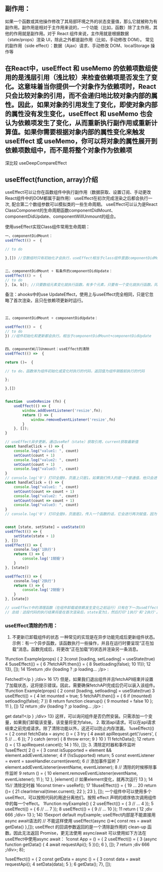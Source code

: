## 副作用：
如果一个函数或其他操作修改了其局部环境之外的状态变量值，那么它就被称为有副作用。副作用是相对于主作用来说的，一个功能（比如，函数）除了主作用，其他的作用就是副作用。对于 React 组件来说，主作用就是根据数据（state/props）渲染 UI，除此之外都是副作用（比如，手动修改 DOM）。
常见的副作用（side effect）：数据（Ajax）请求、手动修改 DOM、localStorage 操作等

## 在React中，useEffect 和 useMemo 的依赖项数组使用的是浅层引用（浅比较）来检查依赖项是否发生了变化。这意味着当你提供一个对象作为依赖项时，React只会比较对象的引用，而不会递归地比较对象内部的属性。因此，如果对象的引用发生了变化，即使对象内部的属性没有发生变化，useEffect 和 useMemo 也会认为依赖项发生了变化，从而重新执行副作用或重新计算值。如果你需要根据对象内部的属性变化来触发useEffect 或 useMemo，你可以将对象的属性展开到依赖项数组中，而不是将整个对象作为依赖项

深比较 useDeepCompareEffect

## useEffect(function, array)介绍
useEffect可以让你在函数组件中执行副作用（数据获取、设置订阅、手动更改React组件中的DOM都属于副作用）
useEffect在初次完成渲染之后都会执行一次, 配合第二个数组参数可以模拟类的一些生命周期。
useEffect可以认为是React ClassComponent的生命周期函数componentDidMount、componentDidUpdate、componentWillUnmount的组合。
 
使用useEffect实现Class组件常用生命周期：
```ts
一、componentDidMount：
useEffect(() =  {

// to do 

},[]) //空数组时只有初始化才会执行，useEffect相当于class组件里面componentDidMount。也相当于ahooks里面的useMount。


二、componentDidMount + 有条件的componentDidUpdate：
useEffect(() =  {
// to do 
}, [a, b]); //只要数组元素变化就执行函数。有多个元素，只要有一个变化就执行函数。同时组件初始化时也会执行。
```
备注：ahooks中的use UpdateEffect，使用上与useEffect完全相同，只是它忽略了首次渲染，且只在依赖项更新时运行。
```ts


三、componentDidMount + componentDidUpdate：

useEffect(() =  {
// to do 
}) //组件初始化和更新都会执行。相当于componentDidMount+componentDidUpdate


四、componentWillUnmount：useEffect的清除
useEffect(() =>  {

return ()=  {

// to do，函数体为组件初始化或变化时执行的代码，返回值为组件销毁前执行的代码

};

},[]）


function  useOnResize (fn) {
    useEffect(() => {
        window.addEventListener('resize',fn);
        return () => {
            window.removeEventListener('resize',fn)
        }
    }, []);
}

// useEffect异步更新。通过useRef（state）获取引用，current获取最新值
const handleClick = () => {
    console.log("value1: ", count)
    setCount(count + 1)
    console.log("value2: ", count)
    setCount(count + 1)
    console.log("value3: ", count)
}
// console.log('0') 打印全是0，页面上只是1。如果我们传入的是一个普通值，他只会进行最后一次更新
const handleClick = () => {
    console.log("value1: ", count)
    setCount(count => count + 1)
    console.log("value2: ", count)
    setCount(count => count + 1)
    console.log("value3: ", count)
}
// console.log('0') 打印全是0，页面是2。传入一个函数的话，它会进行两次赋值，因为它更新的值是基于之前的值来执行，所以在开发中推荐使用函数传入的形式进行修改；


const [state, setState] = useState(0)
useEffect(() => {
    setState(state + 1)
}, [])
useEffect(() => {
    cosnole.log('1执行')
    return () => {
        console.log('1销毁')
    }
}, [state])

useEffect(() => {
    cosnole.log('2执行')
    return () => {
        console.log('2销毁')
    }
}, [state])

// useEffect中的清理函数（在组件卸载或依赖发生变化之前运行）只有在下一次useEffect执行或组件卸载时才会运行。所以，在这个例子中，'1销毁'和'2销毁'只会在state再次变化或组件卸载时打印。
// 总结：这段代码的执行结果将是在首次渲染后，state变为1，然后打印'1执行'和'2执行'。在下一次状态改变或组件卸载之前，不会打印'1销毁'或'2销毁'。

```
### useEffect清除的作用：
1. 不更新已卸载组件的状态
一种常见的实现是在异步功能完成后更新组件状态。示例：有一个异步函数，该函数执行一些操作，并且在运行时要呈现“正在加载”消息。函数完成后，将更改“正在加载”的状态并渲染另一条消息。

1function Example(props) {
2
3const [loading, setLoading] = useState(true)
4
5useEffect(() =  {
6
7fetchAPI.then(() =  {
8
9setloading(false);
10
11});
12
13}, []);
14
15return  ;div {loading ?  ;p loading... ;/p> : <p>Fetched!!</p } ;/div>
16
17}
但是，如果我们退出组件并且fetchAPI结束并设置了加载状态，这将提示错误。因此，需要确保fetchAPI完成后仍可以装入该组件。
1function Example(props) {
2	const [loading, setloading] = useState(true)
3	useEffect(() =  {
4		let mounted = true;
5		fetchAPI.then(() =  {
6			if (mounted)  setloading(false);
7		})
8		return function cleanup() {
9			mounted = false
10		};
11	}, [])
12	return  ;div {loading ?  ;p loading... ;/p> : <p>get data!!</p } ;/div>
13}
这样，可以询问组件是否仍然安装。只需添加一个变量，如果我们卸载该变量，该变量将变为false。
2. 取消api请求。可以在api请求结束之前完成请求。除了清除功能以外，这还可以防止内存泄漏。
1useEffect(() =  {
2	const fetchData = async () =  {
3		try {
4			await apiRequest.get('/users', {
5				// ...
6			});
7		} catch (error) {
8			throw error;
9		}
10	}
11	fetchData();
12	return () =  {
13		apiRequest.cancel();
14	}
15}, []);
3. 清除定时器和事件监听
1useEffect(
2    () =  {
3      const isSupported = element && element.addEventListener;
4      if (!isSupported) return;
5      const eventListener = event =  saveHandler.current(event);
6      // 添加事件监听
7      element.addEventListener(eventName, eventListener);
8      // 清除的时候移除事件监听
9      return () =  {
10        element.removeEventListener(eventName, eventListener);
11      };
12    }, [element] // 如果element变化，就再次运行
13  ); 
14
15// 清除定时器
16const timer= useRef();
17
18useEffect(() =  {
19    ...
20   return ()=  {
21      clearInterval(timer.current);
22    };
23  }, []);
一个组件中可以使用多个useEffect，可以按照代码的用途分离他们。按照 effect 声明的顺序依次调用组件中的每一个effect。
1function myExample() {
2  useEffect(() =  {
3    // ...
4  });
5  useEffect(() =  {
6    // ...
7  });
8   useEffect(() =  {
9    // ...
10  });
11  return (
12     ;div 666 ;/div>
13  );
14}
15export default myExample;
useEffect内部是不能直接用 async await语法的
// 不能这样使用
useEffect(async ()=>{
         const res = await getData()
},[]);
useEffect 的回调参数返回的是一个清除副作用的 clean-up 函数。因此无法返回 Promise，更无法使用 async/await
可以使用如下方法在useEffect中使用async await：
1const App = () =  {
2	useEffect(() =  {
3		(async function getData() {
4			await requestApi();
5		})();
6	}, []);
7	return  ;div 666 ;/div>;
8};
 
1useEffect(() =  {
2	const getData = async () = {
3		const data = await requestApi();
4		setData(data);
5	};
6	getData();
7}, []);

